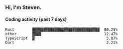 ### Hi, I'm Steven.

#### Coding activity (past 7 days)
```
Rust        ▓▓▓▓▓▓▓▓▓▓▓▓▓▓▓▓▓▓▓▓▓▓▓▓▓▓▓▓▓▓  80.25%
other       ▓▓▓▓                            12.47%
TypeScript  ▓                                5.07%
Dart                                         2.21%
```
